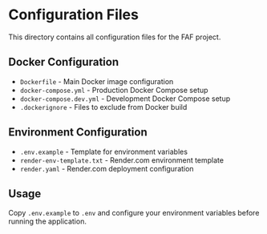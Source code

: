 # Configuration Files

This directory contains all configuration files for the FAF project.

## Docker Configuration
- `Dockerfile` - Main Docker image configuration
- `docker-compose.yml` - Production Docker Compose setup
- `docker-compose.dev.yml` - Development Docker Compose setup
- `.dockerignore` - Files to exclude from Docker build

## Environment Configuration
- `.env.example` - Template for environment variables
- `render-env-template.txt` - Render.com environment template
- `render.yaml` - Render.com deployment configuration

## Usage
Copy `.env.example` to `.env` and configure your environment variables before running the application.